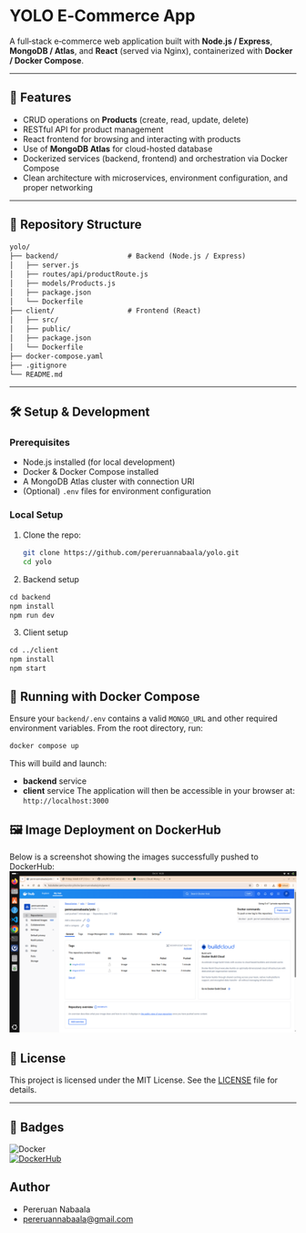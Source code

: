 # YOLO E‑Commerce App

A full‑stack e‑commerce web application built with **Node.js / Express**, **MongoDB / Atlas**, and **React** (served via Nginx), containerized with **Docker / Docker Compose**.

---

## 🚀 Features

- CRUD operations on **Products** (create, read, update, delete)  
- RESTful API for product management  
- React frontend for browsing and interacting with products  
- Use of **MongoDB Atlas** for cloud-hosted database  
- Dockerized services (backend, frontend) and orchestration via Docker Compose  
- Clean architecture with microservices, environment configuration, and proper networking  

---

## 📂 Repository Structure
```
yolo/
├── backend/                 # Backend (Node.js / Express)
│   ├── server.js
│   ├── routes/api/productRoute.js
│   ├── models/Products.js
│   ├── package.json
│   └── Dockerfile
├── client/                  # Frontend (React)
│   ├── src/
│   ├── public/
│   ├── package.json
│   └── Dockerfile
├── docker-compose.yaml
├── .gitignore
└── README.md

```
---

## 🛠 Setup & Development

### Prerequisites

- Node.js installed (for local development)  
- Docker & Docker Compose installed  
- A MongoDB Atlas cluster with connection URI  
- (Optional) `.env` files for environment configuration  

### Local Setup 

1. Clone the repo:  
   ```bash
   git clone https://github.com/pereruannabaala/yolo.git
   cd yolo

2. Backend setup
```
cd backend
npm install
npm run dev 
```

3. Client setup
```
cd ../client
npm install
npm start
```

## 🐳 Running with Docker Compose

Ensure your `backend/.env` contains a valid `MONGO_URL` and other required environment variables.
From the root directory, run:

```bash
docker compose up
```
This will build and launch:
- **backend** service
- **client** service
The application will then be accessible in your browser at: ``http://localhost:3000``

## 🖼 Image Deployment on DockerHub
Below is a screenshot showing the images successfully pushed to DockerHub:
![DockerHub Image Deployment](images/dockerhub-screenshot.png)

## 📄 License

This project is licensed under the MIT License. See the [LICENSE](LICENSE) file for details.

---

## 🐳 Badges

![Docker](https://img.shields.io/badge/Docker-🐳-blue)  
[![DockerHub](https://img.shields.io/badge/DockerHub-View-blue?logo=docker)](https://hub.docker.com/repository/docker/pereruannabaala/yolo)

## Author
- Pereruan Nabaala
- pereruannabaala@gmail.com



